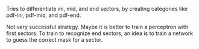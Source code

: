Tries to differentiate ini, mid, and end sectors, by creating categories like pdf-ini, pdf-mid, and pdf-end.

Not very successful strategy. Maybe it is better to train a perceptron with first sectors. To train to recognize end sectors, an idea is to train a network to guess the correct mask for a sector.